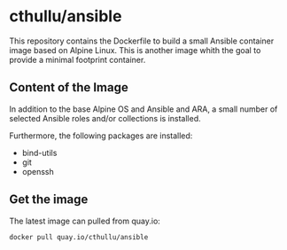 # cthullu/ansible

This repository contains the Dockerfile to build a small Ansible container image based on
Alpine Linux. This is another image whith the goal to provide a minimal footprint container.

## Content of the Image

In addition to the base Alpine OS and Ansible and ARA, a small number of selected Ansible
roles and/or collections is installed.

Furthermore, the following packages are installed:

* bind-utils
* git
* openssh

## Get the image

The latest image can pulled from quay.io:

    docker pull quay.io/cthullu/ansible
